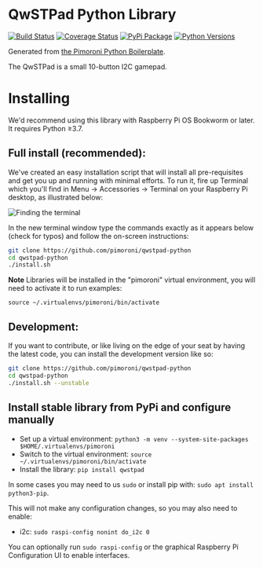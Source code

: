 # QwSTPad Python Library

[![Build Status](https://img.shields.io/github/actions/workflow/status/pimoroni/qwstpad-python/test.yml?branch=main)](https://github.com/pimoroni/qwstpad-python/actions/workflows/test.yml)
[![Coverage Status](https://coveralls.io/repos/github/pimoroni/qwstpad-python/badge.svg?branch=main)](https://coveralls.io/github/pimoroni/qwstpad-python?branch=main)
[![PyPi Package](https://img.shields.io/pypi/v/qwstpad.svg)](https://pypi.org/project/qwstpad/)
[![Python Versions](https://img.shields.io/pypi/pyversions/qwstpad.svg)](https://pypi.python.org/pypi/qwstpad)

Generated from [the Pimoroni Python Boilerplate](https://github.com/pimoroni/boilerplate-python).

The QwSTPad is a small 10-button I2C gamepad.

# Installing

We'd recommend using this library with Raspberry Pi OS Bookworm or later. It requires Python ≥3.7.

## Full install (recommended):

We've created an easy installation script that will install all pre-requisites and get you up and running with minimal efforts. To run it, fire up Terminal which you'll find in Menu -> Accessories -> Terminal
on your Raspberry Pi desktop, as illustrated below:

![Finding the terminal](http://get.pimoroni.com/resources/github-repo-terminal.png)

In the new terminal window type the commands exactly as it appears below (check for typos) and follow the on-screen instructions:

```bash
git clone https://github.com/pimoroni/qwstpad-python
cd qwstpad-python
./install.sh
```

**Note** Libraries will be installed in the "pimoroni" virtual environment, you will need to activate it to run examples:

```
source ~/.virtualenvs/pimoroni/bin/activate
```

## Development:

If you want to contribute, or like living on the edge of your seat by having the latest code, you can install the development version like so:

```bash
git clone https://github.com/pimoroni/qwstpad-python
cd qwstpad-python
./install.sh --unstable
```

## Install stable library from PyPi and configure manually

* Set up a virtual environment: `python3 -m venv --system-site-packages $HOME/.virtualenvs/pimoroni`
* Switch to the virtual environment: `source ~/.virtualenvs/pimoroni/bin/activate`
* Install the library: `pip install qwstpad`

In some cases you may need to us `sudo` or install pip with: `sudo apt install python3-pip`.

This will not make any configuration changes, so you may also need to enable:

* i2c: `sudo raspi-config nonint do_i2c 0`


You can optionally run `sudo raspi-config` or the graphical Raspberry Pi Configuration UI to enable interfaces.
